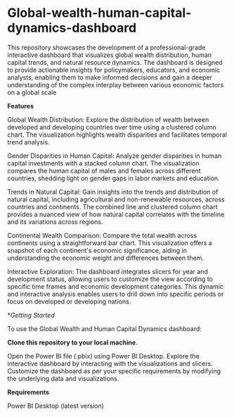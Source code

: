 # Global-wealth-human-capital-dynamics-dashboard
This repository showcases the development of a professional-grade interactive dashboard that visualizes global wealth distribution, human capital trends, and natural resource dynamics. The dashboard is designed to provide actionable insights for policymakers, educators, and economic analysts, enabling them to make informed decisions and gain a deeper understanding of the complex interplay between various economic factors on a global scale

**Features**

Global Wealth Distribution: Explore the distribution of wealth between developed and developing countries over time using a clustered column chart. The visualization highlights wealth disparities and facilitates temporal trend analysis.

Gender Disparities in Human Capital: Analyze gender disparities in human capital investments with a stacked column chart. The visualization compares the human capital of males and females across different countries, shedding light on gender gaps in labor markets and education.

Trends in Natural Capital: Gain insights into the trends and distribution of natural capital, including agricultural and non-renewable resources, across countries and continents. The combined line and clustered column chart provides a nuanced view of how natural capital correlates with the timeline and its variations across regions.

Continental Wealth Comparison: Compare the total wealth across continents using a straightforward bar chart. This visualization offers a snapshot of each continent's economic significance, aiding in understanding the economic weight and differences between them.

Interactive Exploration: The dashboard integrates slicers for year and development status, allowing users to customize the view according to specific time frames and economic development categories. This dynamic and interactive analysis enables users to drill down into specific periods or focus on developed or developing nations.

**Getting Started*

To use the Global Wealth and Human Capital Dynamics dashboard:

**Clone this repository to your local machine**.

Open the Power BI file (.pbix) using Power BI Desktop.
Explore the interactive dashboard by interacting with the visualizations and slicers.
Customize the dashboard as per your specific requirements by modifying the underlying data and visualizations.

**Requirements**

Power BI Desktop (latest version)
